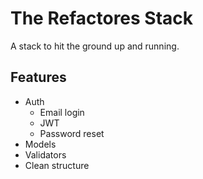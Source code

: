 # The Refactores Stack
A stack to hit the ground up and running.

## Features
- Auth
    - Email login
    - JWT
    - Password reset
- Models
- Validators
- Clean structure
